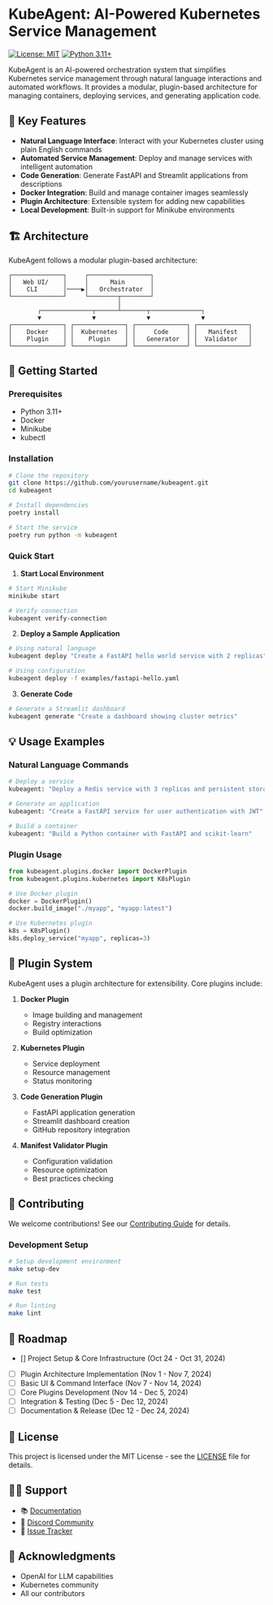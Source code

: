 # KubeAgent: AI-Powered Kubernetes Service Management

[![License: MIT](https://img.shields.io/badge/License-MIT-yellow.svg)](https://opensource.org/licenses/MIT)
[![Python 3.11+](https://img.shields.io/badge/python-3.11+-blue.svg)](https://www.python.org/downloads/)

KubeAgent is an AI-powered orchestration system that simplifies Kubernetes service management through natural language interactions and automated workflows. It provides a modular, plugin-based architecture for managing containers, deploying services, and generating application code.

## 🌟 Key Features

- **Natural Language Interface**: Interact with your Kubernetes cluster using plain English commands
- **Automated Service Management**: Deploy and manage services with intelligent automation
- **Code Generation**: Generate FastAPI and Streamlit applications from descriptions
- **Docker Integration**: Build and manage container images seamlessly
- **Plugin Architecture**: Extensible system for adding new capabilities
- **Local Development**: Built-in support for Minikube environments

## 🏗️ Architecture

KubeAgent follows a modular plugin-based architecture:

```
┌──────────────┐     ┌─────────────────┐
│   Web UI/    │     │      Main       │
│    CLI       │────▶│   Orchestrator  │
└──────────────┘     └────────┬────────┘
                              │
        ┌──────────────┬──────┴───────┬──────────────┐
        ▼              ▼              ▼              ▼
┌──────────────┐ ┌──────────────┐ ┌──────────────┐ ┌──────────────┐
│    Docker    │ │  Kubernetes  │ │     Code     │ │   Manifest   │
│    Plugin    │ │    Plugin    │ │   Generator  │ │  Validator   │
└──────────────┘ └──────────────┘ └──────────────┘ └──────────────┘
```

## 🚀 Getting Started

### Prerequisites

- Python 3.11+
- Docker
- Minikube
- kubectl

### Installation

```bash
# Clone the repository
git clone https://github.com/yourusername/kubeagent.git
cd kubeagent

# Install dependencies
poetry install

# Start the service
poetry run python -m kubeagent
```

### Quick Start

1. **Start Local Environment**
```bash
# Start Minikube
minikube start

# Verify connection
kubeagent verify-connection
```

2. **Deploy a Sample Application**
```bash
# Using natural language
kubeagent deploy "Create a FastAPI hello world service with 2 replicas"

# Using configuration
kubeagent deploy -f examples/fastapi-hello.yaml
```

3. **Generate Code**
```bash
# Generate a Streamlit dashboard
kubeagent generate "Create a dashboard showing cluster metrics"
```

## 💡 Usage Examples

### Natural Language Commands

```bash
# Deploy a service
kubeagent: "Deploy a Redis service with 3 replicas and persistent storage"

# Generate an application
kubeagent: "Create a FastAPI service for user authentication with JWT"

# Build a container
kubeagent: "Build a Python container with FastAPI and scikit-learn"
```

### Plugin Usage

```python
from kubeagent.plugins.docker import DockerPlugin
from kubeagent.plugins.kubernetes import K8sPlugin

# Use Docker plugin
docker = DockerPlugin()
docker.build_image("./myapp", "myapp:latest")

# Use Kubernetes plugin
k8s = K8sPlugin()
k8s.deploy_service("myapp", replicas=3)
```

## 🔌 Plugin System

KubeAgent uses a plugin architecture for extensibility. Core plugins include:

1. **Docker Plugin**
   - Image building and management
   - Registry interactions
   - Build optimization

2. **Kubernetes Plugin**
   - Service deployment
   - Resource management
   - Status monitoring

3. **Code Generation Plugin**
   - FastAPI application generation
   - Streamlit dashboard creation
   - GitHub repository integration

4. **Manifest Validator Plugin**
   - Configuration validation
   - Resource optimization
   - Best practices checking

## 🤝 Contributing

We welcome contributions! See our [Contributing Guide](CONTRIBUTING.md) for details.

### Development Setup

```bash
# Setup development environment
make setup-dev

# Run tests
make test

# Run linting
make lint
```

## 📅 Roadmap

- [] Project Setup & Core Infrastructure (Oct 24 - Oct 31, 2024)
- [ ] Plugin Architecture Implementation (Nov 1 - Nov 7, 2024)
- [ ] Basic UI & Command Interface (Nov 7 - Nov 14, 2024)
- [ ] Core Plugins Development (Nov 14 - Dec 5, 2024)
- [ ] Integration & Testing (Dec 5 - Dec 12, 2024)
- [ ] Documentation & Release (Dec 12 - Dec 24, 2024)

## 📜 License

This project is licensed under the MIT License - see the [LICENSE](LICENSE) file for details.

## 🙋‍♂️ Support

- 📚 [Documentation](https://kubeagent.readthedocs.io/)
- 💬 [Discord Community](https://discord.gg/kubeagent)
- 🐛 [Issue Tracker](https://github.com/yourusername/kubeagent/issues)

## 🌟 Acknowledgments

- OpenAI for LLM capabilities
- Kubernetes community
- All our contributors